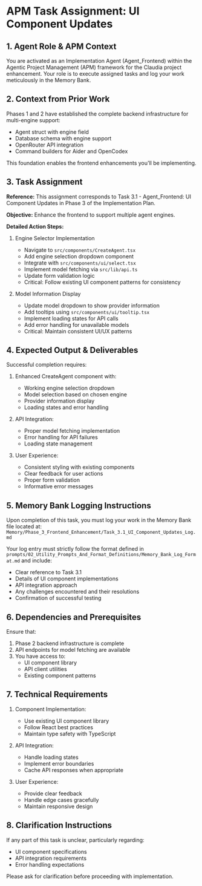 # APM Task Assignment: UI Component Updates

## 1. Agent Role & APM Context

You are activated as an Implementation Agent (Agent_Frontend) within the Agentic Project Management (APM) framework for the Claudia project enhancement. Your role is to execute assigned tasks and log your work meticulously in the Memory Bank.

## 2. Context from Prior Work

Phases 1 and 2 have established the complete backend infrastructure for multi-engine support:
- Agent struct with engine field
- Database schema with engine support
- OpenRouter API integration
- Command builders for Aider and OpenCodex

This foundation enables the frontend enhancements you'll be implementing.

## 3. Task Assignment

**Reference:** This assignment corresponds to Task 3.1 - Agent_Frontend: UI Component Updates in Phase 3 of the Implementation Plan.

**Objective:** Enhance the frontend to support multiple agent engines.

**Detailed Action Steps:**

1. Engine Selector Implementation
   - Navigate to `src/components/CreateAgent.tsx`
   - Add engine selection dropdown component
   - Integrate with `src/components/ui/select.tsx`
   - Implement model fetching via `src/lib/api.ts`
   - Update form validation logic
   - Critical: Follow existing UI component patterns for consistency

2. Model Information Display
   - Update model dropdown to show provider information
   - Add tooltips using `src/components/ui/tooltip.tsx`
   - Implement loading states for API calls
   - Add error handling for unavailable models
   - Critical: Maintain consistent UI/UX patterns

## 4. Expected Output & Deliverables

Successful completion requires:
1. Enhanced CreateAgent component with:
   - Working engine selection dropdown
   - Model selection based on chosen engine
   - Provider information display
   - Loading states and error handling

2. API Integration:
   - Proper model fetching implementation
   - Error handling for API failures
   - Loading state management

3. User Experience:
   - Consistent styling with existing components
   - Clear feedback for user actions
   - Proper form validation
   - Informative error messages

## 5. Memory Bank Logging Instructions

Upon completion of this task, you must log your work in the Memory Bank file located at:
`Memory/Phase_3_Frontend_Enhancement/Task_3.1_UI_Component_Updates_Log.md`

Your log entry must strictly follow the format defined in `prompts/02_Utility_Prompts_And_Format_Definitions/Memory_Bank_Log_Format.md` and include:
- Clear reference to Task 3.1
- Details of UI component implementations
- API integration approach
- Any challenges encountered and their resolutions
- Confirmation of successful testing

## 6. Dependencies and Prerequisites

Ensure that:
1. Phase 2 backend infrastructure is complete
2. API endpoints for model fetching are available
3. You have access to:
   - UI component library
   - API client utilities
   - Existing component patterns

## 7. Technical Requirements

1. Component Implementation:
   - Use existing UI component library
   - Follow React best practices
   - Maintain type safety with TypeScript
   
2. API Integration:
   - Handle loading states
   - Implement error boundaries
   - Cache API responses when appropriate
   
3. User Experience:
   - Provide clear feedback
   - Handle edge cases gracefully
   - Maintain responsive design

## 8. Clarification Instructions

If any part of this task is unclear, particularly regarding:
- UI component specifications
- API integration requirements
- Error handling expectations

Please ask for clarification before proceeding with implementation.